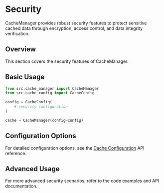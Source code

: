 # Security

CacheManager provides robust security features to protect sensitive cached data through encryption, access control, and data integrity verification.

## Overview

This section covers the security features of CacheManager.

## Basic Usage

```python
from src.cache_manager import CacheManager
from src.cache_config import CacheConfig

config = CacheConfig(
    # security configuration
)

cache = CacheManager(config=config)
```

## Configuration Options

For detailed configuration options, see the [Cache Configuration](../api/cache_config.md) API reference.

## Advanced Usage

For more advanced security scenarios, refer to the code examples and API documentation.
